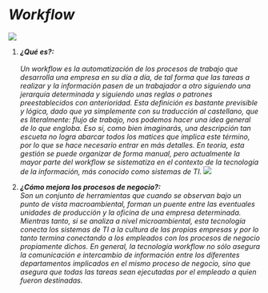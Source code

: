 # ***Workflow***

![](https://encrypted-tbn0.gstatic.com/images?q=tbn%3AANd9GcRzkELPeOPDGhgbUijqVTKvYdGt2BapQVGKCq-T_h-onbtSpX_q&usqp=CAU)

1. ***¿Qué es?:***    
<br> *Un workflow es la automatización de los procesos de trabajo que desarrolla una empresa en su día a día, de tal forma que las tareas a realizar y la información pasen de un trabajador a otro siguiendo una jerarquía determinada y siguiendo unas reglas o patrones preestablecidos con anterioridad. Esta definición es bastante previsible y lógica, dado que ya simplemente con su traducción al castellano, que es literalmente: flujo de trabajo, nos podemos hacer una idea general de lo que engloba. Eso sí, como bien imaginarás, una descripción tan escueta no logra abarcar todos los matices que implica este término, por lo que se hace necesario entrar en más detalles. En teoría, esta gestión se puede organizar de forma manual, pero actualmente la mayor parte del workflow se sistematiza en el contexto de la tecnología de la información, más conocido como sistemas de TI.*
![](https://cdn.semrush.com/blog/static/media/f4/51/f451ec75492ea3f68932e8c6ea97ae0e/resize/885x-/que-es-un-workflow.webp)

2. ***¿Cómo mejora los procesos de negocio?:***
<br> *Son un conjunto de herramientas que cuando se observan bajo un punto de vista macroambiental, forman un puente entre las eventuales unidades de producción y la oficina de una empresa determinada. Mientras tanto, si se analiza a nivel microambiental, esta tecnología conecta los sistemas de TI a la cultura de las propias empresas y por lo tanto termina conectando a los empleados con los procesos de negocio propiamente dichos. En general, la tecnología workflow no sólo asegura la comunicación e intercambio de información entre los diferentes departamentos implicados en el mismo proceso de negocio, sino que asegura que todas las tareas sean ejecutadas por el empleado a quien fueron destinadas.*